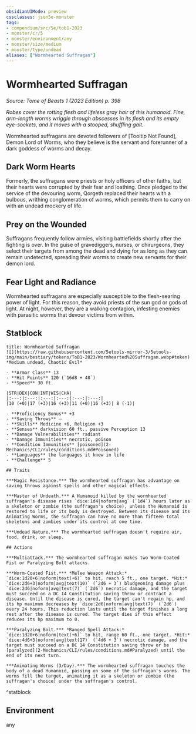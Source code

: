 ```yaml
---
obsidianUIMode: preview
cssclasses: json5e-monster
tags:
- compendium/src/5e/tob1-2023
- monster/cr/5
- monster/environment/any
- monster/size/medium
- monster/type/undead
aliases: ["Wormhearted Suffragan"]
---
```

# Wormhearted Suffragan
*Source: Tome of Beasts 1 (2023 Edition) p. 398*  

*Robes cover the rotting flesh and lifeless gray hair of this humanoid. Fine, arm-length worms wriggle through abscesses in its flesh and its empty eye-sockets, and it moves with a stooped, shuffling gait.*

Wormhearted suffragans are devoted followers of [Tooltip Not Found], Demon Lord of Worms, who they believe is the servant and forerunner of a dark goddess of worms and decay.

## Dark Worm Hearts

Formerly, the suffragans were priests or holy officers of other faiths, but their hearts were corrupted by their fear and loathing. Once pledged to the service of the devouring worm, Qorgeth replaced their hearts with a bulbous, writhing conglomeration of worms, which permits them to carry on with an undead mockery of life.

## Prey on the Wounded

Suffragans frequently follow armies, visiting battlefields shortly after the fighting is over. In the guise of gravediggers, nurses, or chirurgeons, they select their targets from among the dead and dying for as long as they can remain undetected, spreading their worms to create new servants for their demon lord.

## Fear Light and Radiance

Wormhearted suffragans are especially susceptible to the flesh-searing power of light. For this reason, they avoid priests of the sun god or gods of light. At night, however, they are a walking contagion, infesting enemies with parasitic worms that devour victims from within.

## Statblock

```ad-statblock
title: Wormhearted Suffragan
![](https://raw.githubusercontent.com/5etools-mirror-3/5etools-img/main/bestiary/tokens/ToB1-2023/Wormhearted%20Suffragan.webp#token)
*Medium undead, Chaotic Evil*

- **Armor Class** 13
- **Hit Points** 120 (`16d8 + 48`)
- **Speed** 30 ft.

|STR|DEX|CON|INT|WIS|CHA|
|:---:|:---:|:---:|:---:|:---:|:---:|
|10 (+0)|17 (+3)|16 (+3)|11 (+0)|16 (+3)| 8 (-1)|

- **Proficiency Bonus** +3
- **Saving Throws** ⏤
- **Skills** Medicine +6, Religion +3
- **Senses** darkvision 60 ft., passive Perception 13
- **Damage Vulnerabilities** radiant
- **Damage Immunities** necrotic, poison
- **Condition Immunities** [poisoned](2-Mechanics/CLI/rules/conditions.md#Poisoned)
- **Languages** the languages it knew in life
- **Challenge** 5

## Traits

***Magic Resistance.*** The wormhearted suffragan has advantage on saving throws against spells and other magical effects.

***Master of Undeath.*** A Humanoid killed by the wormhearted suffragan's disease rises `dice:1d4|noform|avg` (`1d4`) hours later as a skeleton or zombie (the suffragan's choice), unless the Humanoid is restored to life or its body is destroyed. Between its disease and its Animating Worms, the suffragan can have no more than fifteen total skeletons and zombies under its control at one time.

***Undead Nature.*** The wormhearted suffragan doesn't require air, food, drink, or sleep.

## Actions

***Multiattack.*** The wormhearted suffragan makes two Worm-Coated Fist or Paralyzing Bolt attacks.

***Worm-Coated Fist.*** *Melee Weapon Attack:* `dice:1d20+6|noform|text(+6)` to hit, reach 5 ft., one target. *Hit:* `dice:2d6+3|noform|avg|text(10)` (`2d6 + 3`) bludgeoning damage plus `dice:2d6|noform|avg|text(7)` (`2d6`) necrotic damage, and the target must succeed on a DC 14 Constitution saving throw or contract a disease. Until the disease is cured, the target can't regain hp, and its hp maximum decreases by `dice:2d6|noform|avg|text(7)` (`2d6`) every 24 hours. This reduction lasts until the target finishes a long rest after the disease is cured. The target dies if this effect reduces its hp maximum to 0.

***Paralyzing Bolt.*** *Ranged Spell Attack:* `dice:1d20+6|noform|text(+6)` to hit, range 60 ft., one target. *Hit:* `dice:4d6+3|noform|avg|text(17)` (`4d6 + 3`) necrotic damage, and the target must succeed on a DC 14 Constitution saving throw or be [paralyzed](2-Mechanics/CLI/rules/conditions.md#Paralyzed) until the end of its next turn.

***Animating Worms (3/Day).*** The wormhearted suffragan touches the body of a dead Humanoid, passing on some of the suffragan's worms. The worms fill the target, animating it as a skeleton or zombie (the suffragan's choice) under the suffragan's control.
```
^statblock

## Environment

any